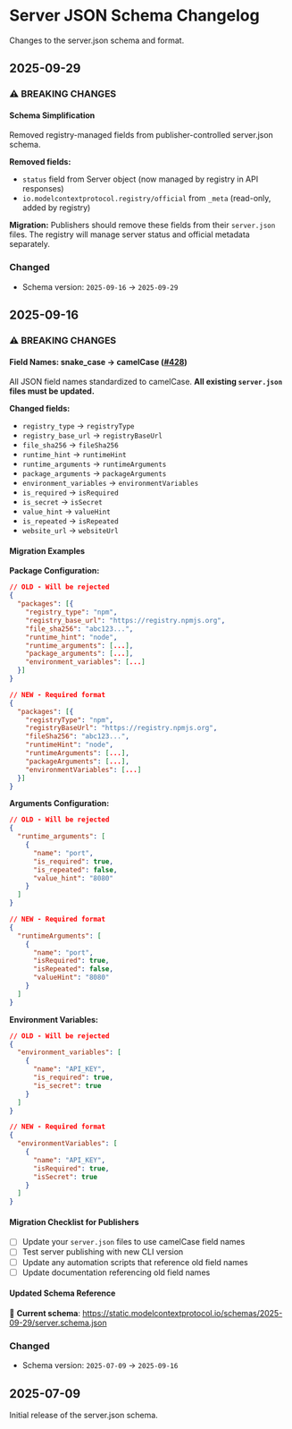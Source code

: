 # Server JSON Schema Changelog

Changes to the server.json schema and format.

## 2025-09-29

### ⚠️ BREAKING CHANGES

#### Schema Simplification

Removed registry-managed fields from publisher-controlled server.json schema.

**Removed fields:**
- `status` field from Server object (now managed by registry in API responses)
- `io.modelcontextprotocol.registry/official` from `_meta` (read-only, added by registry)

**Migration:**
Publishers should remove these fields from their `server.json` files. The registry will manage server status and official metadata separately.

### Changed
- Schema version: `2025-09-16` → `2025-09-29`

## 2025-09-16

### ⚠️ BREAKING CHANGES

#### Field Names: snake_case → camelCase ([#428](https://github.com/modelcontextprotocol/registry/issues/428))

All JSON field names standardized to camelCase. **All existing `server.json` files must be updated.**

**Changed fields:**
- `registry_type` → `registryType`
- `registry_base_url` → `registryBaseUrl`
- `file_sha256` → `fileSha256`
- `runtime_hint` → `runtimeHint`
- `runtime_arguments` → `runtimeArguments`
- `package_arguments` → `packageArguments`
- `environment_variables` → `environmentVariables`
- `is_required` → `isRequired`
- `is_secret` → `isSecret`
- `value_hint` → `valueHint`
- `is_repeated` → `isRepeated`
- `website_url` → `websiteUrl`

#### Migration Examples

**Package Configuration:**
```json
// OLD - Will be rejected
{
  "packages": [{
    "registry_type": "npm",
    "registry_base_url": "https://registry.npmjs.org",
    "file_sha256": "abc123...",
    "runtime_hint": "node",
    "runtime_arguments": [...],
    "package_arguments": [...],
    "environment_variables": [...]
  }]
}

// NEW - Required format
{
  "packages": [{
    "registryType": "npm",
    "registryBaseUrl": "https://registry.npmjs.org",
    "fileSha256": "abc123...",
    "runtimeHint": "node",
    "runtimeArguments": [...],
    "packageArguments": [...],
    "environmentVariables": [...]
  }]
}
```

**Arguments Configuration:**
```json
// OLD - Will be rejected
{
  "runtime_arguments": [
    {
      "name": "port",
      "is_required": true,
      "is_repeated": false,
      "value_hint": "8080"
    }
  ]
}

// NEW - Required format
{
  "runtimeArguments": [
    {
      "name": "port",
      "isRequired": true,
      "isRepeated": false,
      "valueHint": "8080"
    }
  ]
}
```

**Environment Variables:**
```json
// OLD - Will be rejected
{
  "environment_variables": [
    {
      "name": "API_KEY",
      "is_required": true,
      "is_secret": true
    }
  ]
}

// NEW - Required format
{
  "environmentVariables": [
    {
      "name": "API_KEY",
      "isRequired": true,
      "isSecret": true
    }
  ]
}
```

#### Migration Checklist for Publishers

- [ ] Update your `server.json` files to use camelCase field names
- [ ] Test server publishing with new CLI version
- [ ] Update any automation scripts that reference old field names
- [ ] Update documentation referencing old field names

#### Updated Schema Reference

🔗 **Current schema**: https://static.modelcontextprotocol.io/schemas/2025-09-29/server.schema.json

### Changed
- Schema version: `2025-07-09` → `2025-09-16`

## 2025-07-09

Initial release of the server.json schema.